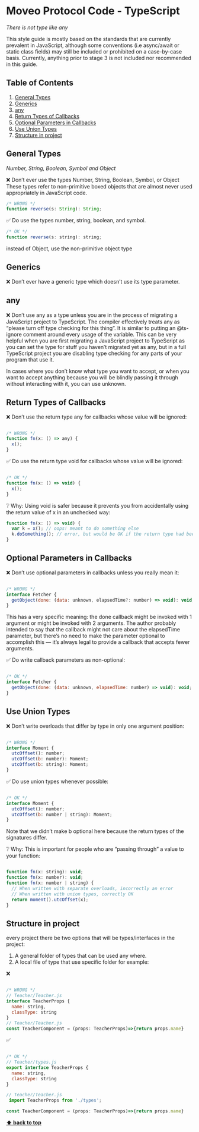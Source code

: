 # Moveo Protocol Code - TypeScript

*There is not type like any*

This style guide is mostly based on the standards that are currently prevalent in JavaScript, although some conventions (i.e async/await or static class fields) may still be included or prohibited on a case-by-case basis. Currently, anything prior to stage 3 is not included nor recommended in this guide.

## Table of Contents

  1. [General Types](#general-types)
  1. [Generics](#generics)
  1. [any](#any)
  1. [Return Types of Callbacks](#return-types-of-callbacks)
  1. [Optional Parameters in Callbacks](#optional-parameters-in-callbacks)
  5. [Use Union Types](#use-union-types)
  6. [Structure in project ](#structure-in-project )


## General Types
  
  *Number, String, Boolean, Symbol and Object*

❌ Don’t ever use the types Number, String, Boolean, Symbol, or Object These types refer to non-primitive boxed objects that are almost never used appropriately in JavaScript code.

````jsx
/* WRONG */
function reverse(s: String): String;
````
✅ Do use the types number, string, boolean, and symbol.


````jsx
/* OK */
function reverse(s: string): string;
````

instead of Object, use the non-primitive object type

 ## Generics

❌ Don’t ever have a generic type which doesn’t use its type parameter. 
## any
 ❌ Don’t use any as a type unless you are in the process of migrating a JavaScript project to TypeScript. The compiler effectively treats any as “please turn off type checking for this thing”. It is similar to putting an @ts-ignore comment around every usage of the variable. This can be very helpful when you are first migrating a JavaScript project to TypeScript as you can set the type for stuff you haven’t migrated yet as any, but in a full TypeScript project you are disabling type checking for any parts of your program that use it.

In cases where you don’t know what type you want to accept, or when you want to accept anything because you will be blindly passing it through without interacting with it, you can use unknown.


## Return Types of Callbacks

 ❌ Don’t use the return type any for callbacks whose value will be ignored:

````jsx

/* WRONG */
function fn(x: () => any) {
  x();
}
````


✅ Do use the return type void for callbacks whose value will be ignored:

````jsx

/* OK */
function fn(x: () => void) {
  x();
}

````
❔ Why: Using void is safer because it prevents you from accidentally using the return value of x in an unchecked way:

````jsx
function fn(x: () => void) {
  var k = x(); // oops! meant to do something else
  k.doSomething(); // error, but would be OK if the return type had been 'any'
}

````
## Optional Parameters in Callbacks

❌ Don’t use optional parameters in callbacks unless you really mean it:
````jsx

/* WRONG */
interface Fetcher {
  getObject(done: (data: unknown, elapsedTime?: number) => void): void;
}
````
This has a very specific meaning: the done callback might be invoked with 1 argument or might be invoked with 2 arguments. The author probably intended to say that the callback might not care about the elapsedTime parameter, but there’s no need to make the parameter optional to accomplish this — it’s always legal to provide a callback that accepts fewer arguments.

✅ Do write callback parameters as non-optional:
````jsx

/* OK */
interface Fetcher {
  getObject(done: (data: unknown, elapsedTime: number) => void): void;
}
````

## Use Union Types
 ❌ Don’t write overloads that differ by type in only one argument position:
````jsx

/* WRONG */
interface Moment {
  utcOffset(): number;
  utcOffset(b: number): Moment;
  utcOffset(b: string): Moment;
}
````


✅ Do use union types whenever possible:

````jsx

/* OK */
interface Moment {
  utcOffset(): number;
  utcOffset(b: number | string): Moment;
}
````

Note that we didn’t make b optional here because the return types of the signatures differ.

❔ Why: This is important for people who are “passing through” a value to your function:
````jsx

function fn(x: string): void;
function fn(x: number): void;
function fn(x: number | string) {
  // When written with separate overloads, incorrectly an error
  // When written with union types, correctly OK
  return moment().utcOffset(x);
}
````

## Structure in project 
 every project there be two options that will  be types/interfaces in the project: 
 1. A general folder of types that can be used any where.
 1. A local file of type that use specific folder for example:  


❌ 
````jsx

/* WRONG */
// Teacher/Teacher.js
interface TeacherProps {
  name: string,
  classType: string
}
// Teacher/Teacher.js
const TeacherComponent = (props: TeacherProps)=>{return props.name}
````

✅ 
````jsx

/* OK */
// Teacher/types.js
export interface TeacherProps {
  name: string,
  classType: string
}

// Teacher/Teacher.js
 import TeacherProps from './types';

const TeacherComponent = (props: TeacherProps)=>{return props.name}
````





**[⬆ back to top](#table-of-contents)**
